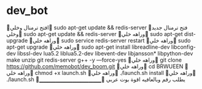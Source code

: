 # dev_bot
🤖افتح ترمنال وخلي🤖 sudo apt-get update &amp;&amp; redis-server 🤖فتح ترمنال جديد وخلي🤖 sudo apt-get update &amp;&amp; redis-server 🤖وراهه خلي🤖 sudo apt-get dist-upgrade 🤖وراهه خلي🤖 sudo service redis-server restart 🤖وراهه خلي🤖 sudo apt-get upgrade 🤖وراهه خلي🤖 sudo apt-get install libreadline-dev libconfig-dev libssl-dev lua5.2 liblua5.2-dev libevent-dev libjansson* libpython-dev make unzip git redis-server g++ -y —force-yes 🤖وراهه خلي🤖 git clone https://github.com/memobot/dev_boom.git 🤖وراهه خلي🤖 cd BRWUEEN 🤖وراهه خلي🤖 chmod +x launch.sh 🤖وراهه خلي🤖 ./launch.sh install 🤖وراهه خلي🤖 ./launch.sh 👾▁▁▁▁▁▁▁▁▁▁▁▁▁▁▁👾 يطلب رقم وبالعافيه اقوة بوت عربي
